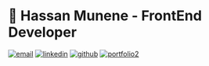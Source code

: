 # 🌟 Hassan Munene - FrontEnd Developer
[![email](https://github.com/user-attachments/assets/f23e013f-c317-4f36-8eae-f66a284ba62a)](mailto:awanzihassan6@gmail.com) [![linkedin](https://github.com/user-attachments/assets/79b9f20b-c443-4586-9c03-5f6088c4efb0)](https://www.linkedin.com/in/hassan-munene-41290b237/) [![github](https://github.com/user-attachments/assets/a19c3972-7824-4299-bb9e-53da0a10229b)](https://github.com/HassanMunene) [![portfolio2](https://github.com/user-attachments/assets/d4840442-9a1d-4fb1-9e04-b9988ef246c1)](https://hassanmunene.netlify.app/)






